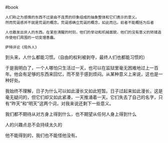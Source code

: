 #book 

```note-question
人们称之为感情的东西不过是由不连贯的印象组成的抽象整体和它们表示的意义。
然而荒诞感并不就是荒诞的概念。荒诞感确立荒诞的概念，如此而已。前者不能概括为后者

人也散发出非人的东西。在某些清醒的时刻，他们的举动和机械面貌，他们的没有意义的矫揉造作使他们周围的一切变理愚蠢。

萨特评论《局外人》
```






到头来，人什么都能习惯。（自由的权利被剥夺，最终人们也都能习惯的）

于是我明白了，一个人哪怕只生活过一天，也可以在监狱里毫无困难地过上一百年。他会有足够的东西来回忆，而不至于感到烦闷。从某种意义上来说，这也是一种好处。

我始终不理解，日子为什么可以如此漫长又如此短暂。日子过起来如此漫长，这是毫无疑问的，但它们却又如此紧凑，一天推涌着一天。它们失去了自己的名字，只有“昨天”和“明天”这两个词，对我来说还剩下一些意义。


我们都不期待从对方身上得到什么，也不期望从任何人身上得到什么

人的兴趣点总不会持续太久的

他不能得到的，我们也不能怪他没有。































